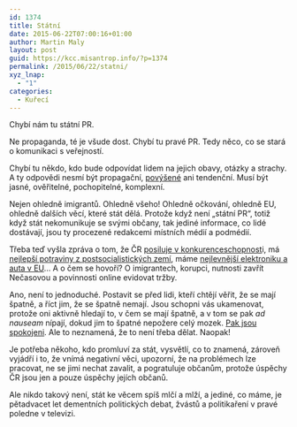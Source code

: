```yaml
---
id: 1374
title: Státní
date: 2015-06-22T07:00:16+01:00
author: Martin Maly
layout: post
guid: https://kcc.misantrop.info/?p=1374
permalink: /2015/06/22/statni/
xyz_lnap:
  - "1"
categories:
  - Kuřecí
---
```

Chybí nám tu státní PR.

Ne propaganda, té je všude dost. Chybí tu pravé PR. Tedy něco, co se stará o komunikaci s veřejností.

Chybí tu někdo, kdo bude odpovídat lidem na jejich obavy, otázky a strachy. A ty odpovědi nesmí být propagační, [povýšené](https://kcc.misantrop.info/2015/06/18/cechackove/) ani tendenční. Musí být jasné, ověřitelné, pochopitelné, komplexní.

Nejen ohledně imigrantů. Ohledně všeho! Ohledně očkování, ohledně EU, ohledně dalších věcí, které stát dělá. Protože když není &#8222;státní PR&#8220;, totiž když stát nekomunikuje se svými občany, tak jediné informace, co lidé dostávají, jsou ty procezené redakcemi místních médií a podmédií.

Třeba teď vyšla zpráva o tom, že ČR [posiluje v konkurenceschopnost](https://zpravy.e15.cz/domaci/ekonomika/cesko-si-v-konkurenceschopnosti-polepsilo-slabinou-jsou-ale-inovace-1201528)i, má [nejlepší potraviny z postsocialistických zemí](https://www.hlavnespravy.sk/potraviny-v-cechach-su-najlepsie-v-postsocialistickych-krajinach-slovensko-poskocilo-v-rebricku-vyssie/372947), máme [nejlevnější elektroniku a auta v EU](https://zpravy.e15.cz/byznys/obchod-a-sluzby/cesko-ma-nejlevnejsi-elektroniku-a-auta-v-eu-celkove-je-pate-1201498)&#8230; A o čem se hovoří? O imigrantech, korupci, nutnosti zavřít Nečasovou a povinnosti online evidovat tržby.

Ano, není to jednoduché. Postavit se před lidi, kteří chtějí věřit, že se mají špatně, a říct jim, že se špatně nemají. Jsou schopni vás ukamenovat, protože oni aktivně hledají to, v čem se mají špatně, a v tom se pak _ad nauseam_ nípají, dokud jim to špatné nepožere celý mozek. [Pak jsou spokojeni](https://kcc.misantrop.info/2015/06/17/beda/). Ale to neznamená, že to není třeba dělat. Naopak!

Je potřeba někoho, kdo promluví za stát, vysvětlí, co to znamená, zároveň vyjádří i to, že vnímá negativní věci, upozorní, že na problémech lze pracovat, ne se jimi nechat zavalit, a pogratuluje občanům, protože úspěchy ČR jsou jen a pouze úspěchy jejích občanů.

Ale nikdo takový není, stát ke věcem spíš mlčí a mlží, a jediné, co máme, je pětadvacet let dementních politických debat, žvástů a politikaření v pravé poledne v televizi.